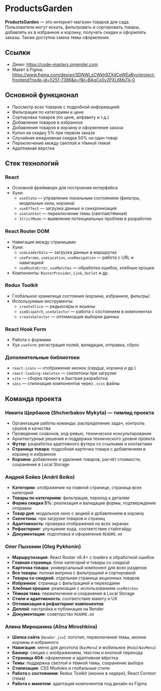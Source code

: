 # ProductsGarden

**ProductsGarden** — это интернет-магазин товаров для сада. Пользователи могут искать, фильтровать и сортировать товары, добавлять их в избранное и корзину, получать скидки и оформлять заказы. Также доступна смена темы оформления.

## Ссылки

- Демо: https://code-masters.onrender.com  
- Макет в Figma: https://www.figma.com/design/SDNWLzCWkh9ZXdCpWEaByv/project-frontend?node-id=5251-7386&p=f&t=BAqCx0v2PXL8MsTk-0

## Основной функционал

- Просмотр всех товаров с подробной информацией
- Фильтрация по категориям и цене
- Сортировка товаров (по цене, алфавиту и т.д.)
- Добавление товаров в избранное
- Добавление товаров в корзину и оформление заказа
- Купон на скидку 5% при первом заказе
- Случайная ежедневная скидка 50% на один товар
- Переключение между светлой и тёмной темой
- Адаптивная вёрстка

## Стек технологий

### React

- Основной фреймворк для построения интерфейса
- Хуки:
  - `useState` — управление локальным состоянием (фильтры, модальные окна, корзина)
  - `useEffect` — загрузка данных и синхронизация
  - `useContext` — переключение темы (светлая/тёмная)
  - `StrictMode` — выявление потенциальных проблем в разработке

### React Router DOM

- Навигация между страницами
- Хуки:
  - `useLoaderData` — загрузка данных в маршрутах
  - `useParams`, `useLocation`, `useNavigation` — работа с URL и навигацией
  - `useRouteError`, `useMatches` — обработка ошибок, хлебные крошки
- Компоненты: `RouterProvider`, `Link`, `Outlet` и др.

### Redux Toolkit

- Глобальное хранилище состояния (корзина, избранное, фильтры)
- Используемые инструменты:
  - `createSlice` — редьюсеры и экшены
  - `useDispatch`, `useSelector` — работа с состоянием в компонентах
  - `createSelector` — оптимизация выборки данных

### React Hook Form

- Работа с формами
- Хук `useForm`: регистрация полей, валидация, отправка, сброс

### Дополнительные библиотеки

- `react-icons` — отображение иконок (сердце, корзина и др.)
- `react-loading-skeleton` — скелетоны при загрузке
- `vite` — сборка проекта и быстрая разработка
- `sass` — стилизация компонентов через `.scss` файлы

## Команда проекта

### Никита Щербаков (Shcherbakov Mykyta) — тимлид проекта

- Организация работы команды: распределение задач, контроль сроков и качества
- Проведение созвонов, код-ревью, техническое консультирование
- Архитектурные решения и поддержка технического уровня проекта
- **Футер**: разработка адаптивного футера со ссылками и контактами
- **Страница товара**: подробная карточка товара с добавлением в корзину и избранное
- **Корзина**: добавление и удаление товаров, расчёт стоимости, сохранение в Local Storage

### Андрей Бойко (Andrii Boiko)

- **Категории**: отображение на главной странице, страница всех категорий
- **Товары по категориям**: фильтрация, переход к деталям
- **Форма скидки 5%**: реализация и валидация формы, подтверждение отправки
- **Товар дня**: модальное окно с акцией и добавлением в корзину
- **Скелетоны**: при загрузке товаров и страниц
- **Адаптивность**: проверка отображения на всех экранах
- **Рефакторинг**: улучшение кода, соответствие стайлгайду
- **Документация**: подготовка и оформление `README.md`

### Олег Пыхонин (Oleg Pykhonin)

- **Маршрутизация**: React Router v6.4+ с loaders и обработкой ошибок
- **Главная страница**: блок категорий и товары со скидкой
- **Карточка товара**: универсальный компонент для всех разделов
- **Все товары**: полная витрина с фильтрацией и сортировкой
- **Товары со скидкой**: отдельная страница акционных товаров
- **Избранное**: страница с фильтрацией и переходами
- **Хлебные крошки**: реализация с использованием `useMatches`
- **Тёмная тема**: переключение и сохранение в Local Storage
- **Стили и адаптивность**: соответствие макету и UX
- **Оптимизация и рефакторинг компонентов**
- **Деплой**: настройка и публикация на Render
- **Документация**: соавторство `README.md`

### Алина Мирошкина (Alina Miroshkina)

- **Шапка сайта** (`Header.jsx`): логотип, переключение темы, иконки корзины и избранного
- **Навигация**: меню для десктопа (`NavMenu`) и мобильное (`ModalNavMenu`)
- **Баннер**: секция с изображением, текстом и кнопкой перехода
- **Страница 404**: оформление и адаптивная вёрстка
- **Темы**: поддержка светлой и тёмной темы, сохранение выбора
- **Стилизация**: CSS Modules и глобальные стили
- **Работа с состоянием**: Redux Toolkit (иконки в хедере), React Context (тема)
- **Работа с макетом**: адаптация компонентов под дизайн из Figma
